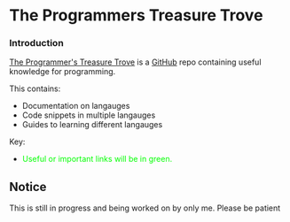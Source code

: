 # The Programmers Treasure Trove

### Introduction 

[The Programmer's Treasure Trove](https://github.com/emerald6o4/The-Programmers-Treasure-Trove) is a [GitHub](https://github.com) repo containing useful knowledge for programming.

This contains:
- Documentation on langauges
- Code snippets in multiple langauges
- Guides to learning different langauges

Key:
- <span style="color: lime;">Useful or important links will be in green.</span>
## **Notice**

This is still in progress and being worked on by only me. Please be patient
